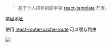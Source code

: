 > 基于个人搭建的脚手架 [react-template](https://github.com/zhuanglong/react-template) 开发。

[项目地址](https://github.com/zhuanglong/react-template/tree/keep-alive)

使用 [react-router-cache-route](https://github.com/CJY0208/react-router-cache-route/blob/master/README_CN.md) 可以缓存路由

![](https://gitee.com/zloooong/image_store/raw/master/img/20210113150555.gif)
